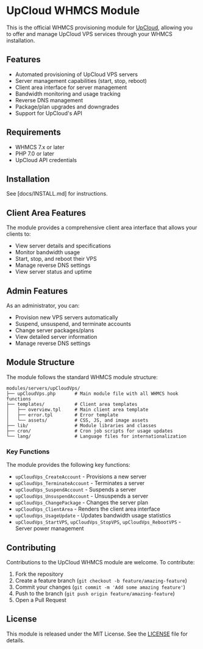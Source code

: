 # UpCloud WHMCS Module

This is the official WHMCS provisioning module for [UpCloud](https://upcloud.com/), allowing you to offer and manage UpCloud VPS services through your WHMCS installation.

## Features

- Automated provisioning of UpCloud VPS servers
- Server management capabilities (start, stop, reboot)
- Client area interface for server management
- Bandwidth monitoring and usage tracking
- Reverse DNS management
- Package/plan upgrades and downgrades
- Support for UpCloud's API

## Requirements

- WHMCS 7.x or later
- PHP 7.0 or later
- UpCloud API credentials

## Installation

See [docs/INSTALL.md] for instructions.

## Client Area Features

The module provides a comprehensive client area interface that allows your clients to:

- View server details and specifications
- Monitor bandwidth usage
- Start, stop, and reboot their VPS
- Manage reverse DNS settings
- View server status and uptime

## Admin Features

As an administrator, you can:

- Provision new VPS servers automatically
- Suspend, unsuspend, and terminate accounts
- Change server packages/plans
- View detailed server information
- Manage reverse DNS settings

## Module Structure

The module follows the standard WHMCS module structure:

```
modules/servers/upCloudVps/
├── upCloudVps.php       # Main module file with all WHMCS hook functions
├── templates/           # Client area templates
│   ├── overview.tpl     # Main client area template
│   ├── error.tpl        # Error template
│   └── assets/          # CSS, JS, and image assets
├── lib/                 # Module libraries and classes
├── cron/                # Cron job scripts for usage updates
└── lang/                # Language files for internationalization
```

### Key Functions

The module provides the following key functions:

- `upCloudVps_CreateAccount` - Provisions a new server
- `upCloudVps_TerminateAccount` - Terminates a server
- `upCloudVps_SuspendAccount` - Suspends a server
- `upCloudVps_UnsuspendAccount` - Unsuspends a server
- `upCloudVps_ChangePackage` - Changes the server plan
- `upCloudVps_ClientArea` - Renders the client area interface
- `upCloudVps_UsageUpdate` - Updates bandwidth usage statistics
- `upCloudVps_StartVPS`, `upCloudVps_StopVPS`, `upCloudVps_RebootVPS` - Server power management

## Contributing

Contributions to the UpCloud WHMCS module are welcome. To contribute:

1. Fork the repository
2. Create a feature branch (`git checkout -b feature/amazing-feature`)
3. Commit your changes (`git commit -m 'Add some amazing feature'`)
4. Push to the branch (`git push origin feature/amazing-feature`)
5. Open a Pull Request

## License

This module is released under the MIT License. See the [LICENSE](LICENSE) file for details.
